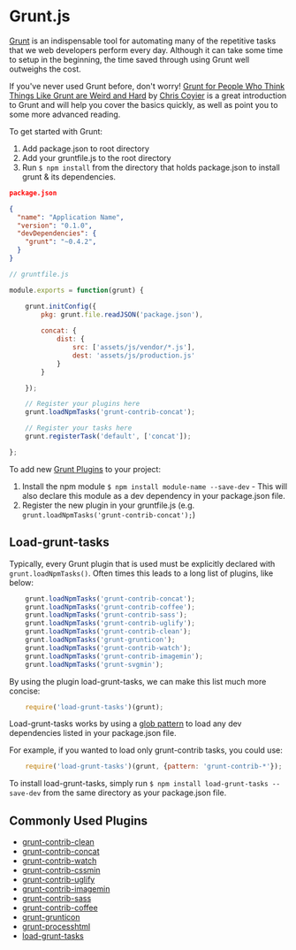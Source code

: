 # Grunt.js

[Grunt](http://gruntjs.com) is an indispensable tool for automating many of the repetitive tasks that we web developers perform every day. Although it can take some time to setup in the beginning, the time saved through using Grunt well outweighs the cost.

If you've never used Grunt before, don't worry! [Grunt for People Who Think Things Like Grunt are Weird and Hard](http://24ways.org/2013/grunt-is-not-weird-and-hard/) by [Chris Coyier](http://csstricks.com) is a great introduction to Grunt and will help you cover the basics quickly, as well as point you to some more advanced reading.

To get started with Grunt:

1. Add package.json to root directory
2. Add your gruntfile.js to the root directory
3. Run `$ npm install` from the directory that holds package.json to install grunt & its dependencies. 

```json
package.json

{
  "name": "Application Name",
  "version": "0.1.0",
  "devDependencies": {
    "grunt": "~0.4.2",
  }
}
```


```javascript
// gruntfile.js

module.exports = function(grunt) {

    grunt.initConfig({
        pkg: grunt.file.readJSON('package.json'),
        
        concat: {
            dist: {
                src: ['assets/js/vendor/*.js'],
                dest: 'assets/js/production.js'
            }
        }

    });

    // Register your plugins here
    grunt.loadNpmTasks('grunt-contrib-concat');

    // Register your tasks here
    grunt.registerTask('default', ['concat']);

};
```

To add new [Grunt Plugins](http://gruntjs.com/plugins) to your project:

1. Install the npm module `$ npm install module-name --save-dev` - This will also declare this module as a dev dependency in your package.json file.
2. Register the new plugin in your gruntfile.js (e.g. `grunt.loadNpmTasks('grunt-contrib-concat');`)

## Load-grunt-tasks

Typically, every Grunt plugin that is used must be explicitly declared with `grunt.loadNpmTasks()`. Often times this leads to a long list of plugins, like below:

```javascript
    grunt.loadNpmTasks('grunt-contrib-concat');
    grunt.loadNpmTasks('grunt-contrib-coffee');
    grunt.loadNpmTasks('grunt-contrib-sass');
    grunt.loadNpmTasks('grunt-contrib-uglify');
    grunt.loadNpmTasks('grunt-contrib-clean');
    grunt.loadNpmTasks('grunt-grunticon');
    grunt.loadNpmTasks('grunt-contrib-watch');
    grunt.loadNpmTasks('grunt-contrib-imagemin');
    grunt.loadNpmTasks('grunt-svgmin');
```

By using the plugin load-grunt-tasks, we can make this list much more concise:

```javascript
    require('load-grunt-tasks')(grunt);
```

Load-grunt-tasks works by using a [glob pattern](http://en.wikipedia.org/wiki/Glob_(programming)) to load any dev dependencies listed in your package.json file.

For example, if you wanted to load only grunt-contrib tasks, you could use:

```javascript
    require('load-grunt-tasks')(grunt, {pattern: 'grunt-contrib-*'});
```

To install load-grunt-tasks, simply run `$ npm install load-grunt-tasks --save-dev` from the same directory as your package.json file.

## Commonly Used Plugins
* [grunt-contrib-clean](https://npmjs.org/package/grunt-contrib-clean)
* [grunt-contrib-concat](https://npmjs.org/package/grunt-contrib-concat)
* [grunt-contrib-watch](https://npmjs.org/package/grunt-contrib-watch)
* [grunt-contrib-cssmin](https://npmjs.org/package/grunt-contrib-cssmin)
* [grunt-contrib-uglify](https://npmjs.org/package/grunt-contrib-uglify)
* [grunt-contrib-imagemin](https://npmjs.org/package/grunt-contrib-imagemin)
* [grunt-contrib-sass](https://npmjs.org/package/grunt-contrib-sass)
* [grunt-contrib-coffee](https://npmjs.org/package/grunt-contrib-coffee)
* [grunt-grunticon](https://npmjs.org/package/grunt-grunticon)
* [grunt-processhtml](https://npmjs.org/package/grunt-processhtml)
* [load-grunt-tasks](https://github.com/sindresorhus/load-grunt-tasks)